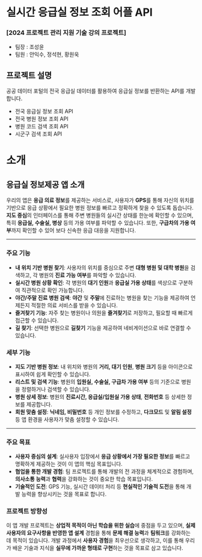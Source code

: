 # 실시간 응급실 정보 조회 어플 API
### [2024 프로젝트 관리 지원 기술 강의 프로젝트]

- 팀장 : 조성윤 
- 팀원 : 안익수, 정석현, 황원욱

## 프로젝트 설명
공공 데이터 포털의 전국 응급실 데이터를 활용하여 응급실 정보를 반환하는 API를 개발합니다.
- 전국 응급실 정보 조회 API
- 전국 병원 정보 조회 API
- 병원 코드 검색 조회 API
- 시군구 검색 조회 API

# 소개

## 응급실 정보제공 앱 소개

우리의 앱은 **응급 의료 정보**를 제공하는 서비스로, 사용자가 **GPS**를 통해 자신의 위치를 기반으로 응급 상황에서 필요한 병원 정보를 빠르고 정확하게 찾을 수 있도록 돕습니다. **지도 중심**의 인터페이스를 통해 주변 병원들의 실시간 상태를 한눈에 확인할 수 있으며, 특히 **응급실, 수술실, 병상** 등의 가용 여부를 파악할 수 있습니다. 또한, **구급차의 가용 여부**까지 확인할 수 있어 보다 신속한 응급 대응을 지원합니다.

---

### 주요 기능

- **내 위치 기반 병원 찾기**: 사용자의 위치를 중심으로 주변 **대형 병원 및 대학 병원**을 검색하고, 각 병원의 **진료 가능 여부**를 파악할 수 있습니다.
- **실시간 병원 상황 확인**: 각 병원의 **대기 인원**과 **응급실 가용 상태**를 색상으로 구분하여 직관적으로 확인 가능합니다.
- **야간/주말 진료 병원 검색**: **야간** 및 **주말**에 진료하는 병원을 찾는 기능을 제공하여 언제든지 적절한 의료 서비스를 받을 수 있습니다.
- **즐겨찾기 기능**: 자주 찾는 병원이나 의원을 **즐겨찾기**로 저장하고, 필요할 때 빠르게 접근할 수 있습니다.
- **길 찾기**: 선택한 병원으로 **길찾기** 기능을 제공하여 네비게이션으로 바로 연결할 수 있습니다.

### 세부 기능

- **지도 기반 병원 정보**: 내 위치와 병원의 **거리, 대기 인원**, **병원 크기** 등을 아이콘으로 표시하여 쉽게 확인할 수 있습니다.
- **리스트 및 검색 기능**: 병원의 **입원실, 수술실, 구급차 가용 여부** 등의 기준으로 병원을 정렬하거나 검색할 수 있습니다.
- **병원 상세 정보**: 병원의 **진료시간, 응급실/입원실 가용 상태**, **전화번호** 등 상세한 정보를 제공합니다.
- **회원 맞춤 설정**: **닉네임, 비밀번호** 등 개인 정보를 수정하고, **다크모드** 및 **알림 설정** 등 앱 환경을 사용자가 맞춤 설정할 수 있습니다.

---

### 주요 목표

- **사용자 중심의 설계**: 실사용자 입장에서 **응급 상황에서 가장 필요한 정보**를 빠르고 명확하게 제공하는 것이 이 앱의 핵심 목표입니다.
- **협업을 통한 개발 경험**: 팀 프로젝트를 통해 개발의 전 과정을 체계적으로 경험하며, **의사소통 능력**과 **협력**을 강화하는 것이 중요한 학습 목표입니다.
- **기술적인 도전**: GPS 기능, 실시간 데이터 처리 등 **현실적인 기술적 도전**을 통해 개발 능력을 향상시키는 것을 목표로 합니다.

### 프로젝트 방향성

이 앱 개발 프로젝트는 **상업적 목적이 아닌 학습을 위한 실습**에 중점을 두고 있으며, **실제 사용자의 요구사항을 반영한 앱 설계** 경험을 통해 **문제 해결 능력**과 **팀워크**를 강화하는 데 목적이 있습니다. 개발 과정에서 **사용자 경험**을 최우선으로 생각하고, 이를 통해 우리가 배운 기술과 지식을 **실무에 가까운 형태로 구현**하는 것을 목표로 삼고 있습니다. 
